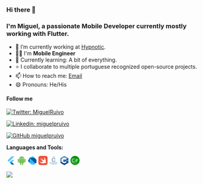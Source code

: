 ### Hi there 👋

### I'm Miguel, a passionate Mobile Developer currently mostly working with Flutter.

- 🔭  I’m currently working at [Hypnotic](https://hypnotic.pt/).
- 👨‍💻  I'm **Mobile Engineer**
- 📖  Currently learning: A bit of everything.
- ⭐️  I collaborate to multiple portuguese recognized open-source projects.
- 📫  How to reach me: [Email](mailto:miguel@miguelruivo.com)
- 😄  Pronouns: He/His

#### Follow me
[![Twitter: MiguelRuivo](https://img.shields.io/twitter/follow/MiguelRuivo?style=social)](https://twitter.com/miguelruivo)

[![Linkedin: miguelpruivo](https://img.shields.io/badge/-miguelpruivo-blue?style=flat-square&logo=Linkedin&logoColor=white&link=https://www.linkedin.com/in/miguelpruivo/)](https://www.linkedin.com/in/miguelpruivo/)

[![GitHub miguelpruivo](https://img.shields.io/github/followers/miguelpruivo?label=follow&style=social)](https://github.com/miguelpruivo)

**Languages and Tools:**  

<code><img height="24" src="https://raw.githubusercontent.com/github/explore/80688e429a7d4ef2fca1e82350fe8e3517d3494d/topics/flutter/flutter.png"></code>
<code><img height="24" src="https://raw.githubusercontent.com/github/explore/80688e429a7d4ef2fca1e82350fe8e3517d3494d/topics/android/android.png"></code>
<code><img height="24" src="https://raw.githubusercontent.com/github/explore/80688e429a7d4ef2fca1e82350fe8e3517d3494d/topics/dart/dart.png"></code>
<code><img height="24" src="https://raw.githubusercontent.com/github/explore/80688e429a7d4ef2fca1e82350fe8e3517d3494d/topics/swift/swift.png"></code>
<code><img height="24" src="https://raw.githubusercontent.com/github/explore/80688e429a7d4ef2fca1e82350fe8e3517d3494d/topics/c/c.png"></code>
<code><img height="24" src="https://raw.githubusercontent.com/github/explore/80688e429a7d4ef2fca1e82350fe8e3517d3494d/topics/cpp/cpp.png"></code>
<code><img height="24" src="https://raw.githubusercontent.com/github/explore/80688e429a7d4ef2fca1e82350fe8e3517d3494d/topics/csharp/csharp.png"></code>

<img src="https://github-readme-stats.vercel.app/api?username=miguelpruivo&&show_icons=true&title_color=00bfff&icon_color=00bfff&text_color=ffffff&bg_color=151515">
